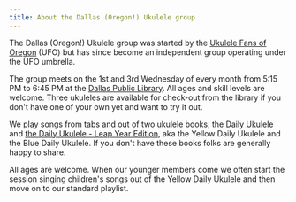 ```yaml
---
title: About the Dallas (Oregon!) Ukulele group
---
```

The Dallas (Oregon!) Ukulele group was started by the [Ukulele Fans of Oregon](http://www.ukulelefansoforegon.com/) (UFO) but has since become an independent group operating under the UFO umbrella.

The group meets on the 1st and 3rd Wednesday of every month from 5:15 PM to 6:45 PM at the [Dallas Public Library](https://www.ci.dallas.or.us/102/Library).  All ages and skill levels are welcome.  Three ukuleles are available for check-out from the library if you don't have one of your own yet and want to try it out.

We play songs from tabs and out of two ukulele books, the [Daily Ukulele](https://www.amazon.com/Daily-Ukulele-Better-Living-Songbooks-ebook/dp/B00DB2GL2A) and [the Daily Ukulele - Leap Year Edition](https://www.amazon.com/Daily-Ukulele-Better-Living-Songbooks/dp/1458482685/ref=tmm_other_meta_binding_swatch_0?_encoding=UTF8&qid=&sr=), aka the Yellow Daily Ukulele and the Blue Daily Ukulele.  If you don't have these books folks are generally happy to share.

All ages are welcome.  When our younger members come we often start the session singing children's songs out of the Yellow Daily Ukulele and then move on to our standard playlist.
